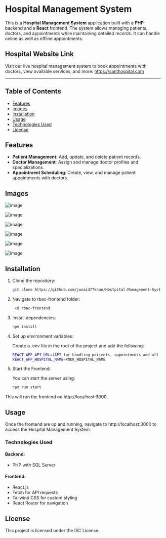 # Hospital Management System

This is a **Hospital Management System** application built with a **PHP** backend and a **React** frontend. The system allows managing patients, doctors, and appointments while maintaining detailed records. It can handle online as well as offline appointments.

## Hospital Website Link
Visit our live hospital management system to book appointments with doctors, view available services, and more:
https://santhospital.com

---

## Table of Contents
- [Features](#features)
- [Images](#images)
- [Installation](#installation)
- [Usage](#usage)
- [Technologies Used](#technologies-used)
- [License](#license)

## Features
- **Patient Management**: Add, update, and delete patient records.
- **Doctor Management**: Assign and manage doctor profiles and specializations.
- **Appointment Scheduling**: Create, view, and manage patient appointments with doctors.

## Images

![image](https://github.com/user-attachments/assets/e27b57ab-3c76-4b73-957d-a4ef66c16db3)

![image](https://github.com/user-attachments/assets/df354797-6c02-456a-ae63-c935a182bfba)

![image](https://github.com/user-attachments/assets/da4ef61b-f2ac-4f99-b494-6d1bb64124e9)

![image](https://github.com/user-attachments/assets/7ef28783-2be8-482a-90dc-c2a9c8949a3e)

![image](https://github.com/user-attachments/assets/18987405-7e0d-436a-a2d3-67f41bc78c7e)

![image](https://github.com/user-attachments/assets/8b8d88a1-8f5c-4818-a6e7-82bf0c5eec54)

## Installation

1. Clone the repository:
   ```bash
   git clone https://github.com/junaid77khan/Hostpital-Management-System.git
   ```
2. Navigate to rbac-frontend folder:
   ```bash
    cd rbac-frontend
    ```
3. Install dependencies:
    ```bash
    npm install
    ```

4. Set up environment variables:

   Create a .env file in the root of the project and add the following:
   ```bash
   REACT_APP_API_URL=(API for handling patients, appointments and all other things)
   REACT_APP_HOSPITAL_NAME=YOUR_HOSPITAL_NAME
   ```

5. Start the Frontend:

   You can start the server using:
    ```bash
    npm run start
    ```

This will run the frontend on http://localhost:3000.

## Usage
Once the frontend are up and running, navigate to http://localhost:3000 to access the Hospital Management System.

### Technologies Used
#### Backend:
- PHP with SQL Server

#### Frontend:
- React.js
- Fetch for API requests
- Tailwind CSS for custom styling
- React Router for navigation

## License
This project is licensed under the ISC License.

